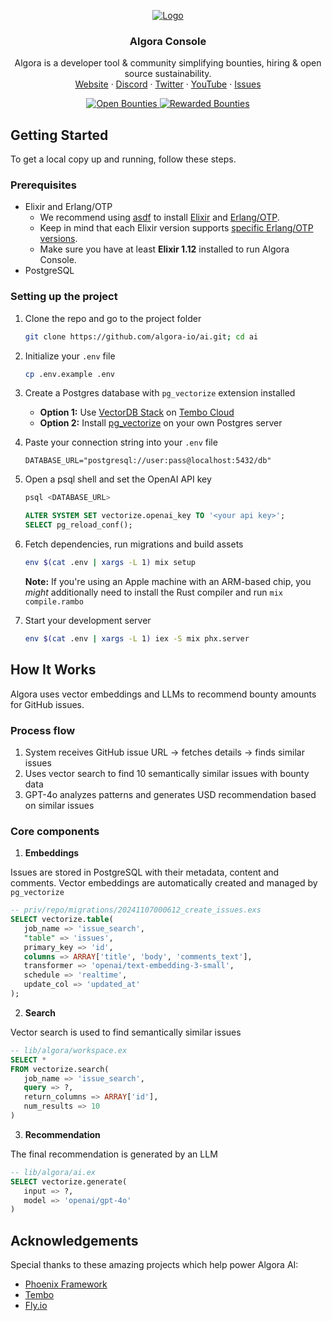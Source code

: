 <!-- PROJECT LOGO -->
<p align="center">
  <a href="https://github.com/algora-io/ai">
   <img src="https://user-images.githubusercontent.com/17045339/231901505-2936b331-3716-4418-9386-4a5d9cb694ba.svg" alt="Logo">
  </a>

  <h3 align="center">Algora Console</h3>

  <p align="center">
    Algora is a developer tool & community simplifying bounties, hiring & open source sustainability.
    <br/>
    <a href="https://ai.algora.io">Website</a>
    ·
    <a href="https://algora.io/discord">Discord</a>
    ·
    <a href="https://twitter.com/algoraio">Twitter</a>
    ·
    <a href="https://www.youtube.com/@algora-io">YouTube</a>
    ·
    <a href="https://github.com/algora-io/ai/issues">Issues</a>
  </p>

  <p align="center">
    <a href="https://console.algora.io/org/algora/bounties?status=open">
      <img src="https://img.shields.io/endpoint?url=https%3A%2F%2Fconsole.algora.io%2Fapi%2Fshields%2Falgora%2Fbounties%3Fstatus%3Dopen" alt="Open Bounties">
    </a>
    <a href="https://console.algora.io/org/algora/bounties?status=completed">
      <img src="https://img.shields.io/endpoint?url=https%3A%2F%2Fconsole.algora.io%2Fapi%2Fshields%2Falgora%2Fbounties%3Fstatus%3Dcompleted" alt="Rewarded Bounties">
    </a>
  </p>
</p>

<!-- GETTING STARTED -->

## Getting Started

To get a local copy up and running, follow these steps.

### Prerequisites

- Elixir and Erlang/OTP
  - We recommend using [asdf](https://github.com/asdf-vm/asdf) to install [Elixir](https://github.com/asdf-vm/asdf-elixir) and [Erlang/OTP](https://github.com/asdf-vm/asdf-erlang).
  - Keep in mind that each Elixir version supports [specific Erlang/OTP versions](https://hexdocs.pm/elixir/compatibility-and-deprecations.html#between-elixir-and-erlang-otp).
  - Make sure you have at least **Elixir 1.12** installed to run Algora Console.
- PostgreSQL

### Setting up the project

1. Clone the repo and go to the project folder

   ```sh
   git clone https://github.com/algora-io/ai.git; cd ai
   ```

2. Initialize your `.env` file

   ```sh
   cp .env.example .env
   ```

3. Create a Postgres database with `pg_vectorize` extension installed

   - **Option 1:** Use [VectorDB Stack](https://tembo.io/docs/product/stacks/ai/vectordb) on [Tembo Cloud](https://cloud.tembo.io)
   - **Option 2:** Install [pg_vectorize](https://github.com/tembo-io/pg_vectorize) on your own Postgres server

4. Paste your connection string into your `.env` file

   ```env
   DATABASE_URL="postgresql://user:pass@localhost:5432/db"
   ```

5. Open a psql shell and set the OpenAI API key

   ```sh
   psql <DATABASE_URL>
   ```

   ```sql
   ALTER SYSTEM SET vectorize.openai_key TO '<your api key>';
   SELECT pg_reload_conf();
   ```

6. Fetch dependencies, run migrations and build assets

   ```sh
   env $(cat .env | xargs -L 1) mix setup
   ```

   **Note:** If you're using an Apple machine with an ARM-based chip, you _might_ additionally need to install the Rust compiler and run `mix compile.rambo`

7. Start your development server

   ```sh
   env $(cat .env | xargs -L 1) iex -S mix phx.server
   ```

## How It Works

Algora uses vector embeddings and LLMs to recommend bounty amounts for GitHub issues.

### Process flow

1. System receives GitHub issue URL → fetches details → finds similar issues
2. Uses vector search to find 10 semantically similar issues with bounty data
3. GPT-4o analyzes patterns and generates USD recommendation based on similar issues

### Core components

1. **Embeddings**

Issues are stored in PostgreSQL with their metadata, content and comments. Vector embeddings are automatically created and managed by `pg_vectorize`

```sql
-- priv/repo/migrations/20241107000612_create_issues.exs
SELECT vectorize.table(
   job_name => 'issue_search',
   "table" => 'issues',
   primary_key => 'id',
   columns => ARRAY['title', 'body', 'comments_text'],
   transformer => 'openai/text-embedding-3-small',
   schedule => 'realtime',
   update_col => 'updated_at'
);
```

2. **Search**

Vector search is used to find semantically similar issues

```sql
-- lib/algora/workspace.ex
SELECT *
FROM vectorize.search(
   job_name => 'issue_search',
   query => ?,
   return_columns => ARRAY['id'],
   num_results => 10
)
```

3. **Recommendation**

The final recommendation is generated by an LLM

```sql
-- lib/algora/ai.ex
SELECT vectorize.generate(
   input => ?,
   model => 'openai/gpt-4o'
)
```

<!-- ACKNOWLEDGEMENTS -->

## Acknowledgements

Special thanks to these amazing projects which help power Algora AI:

- [Phoenix Framework](https://www.phoenixframework.org/)
- [Tembo](https://tembo.io/)
- [Fly.io](https://fly.io/)
